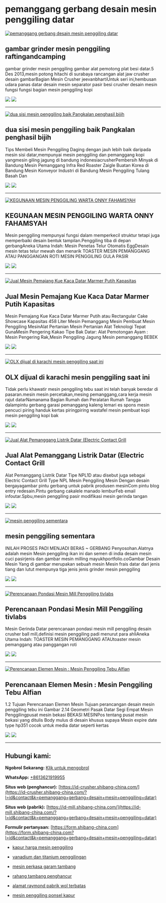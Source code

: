 # pemanggang gerbang desain mesin penggiling datar

<a href="https://swt.shibang-china.com/?l=id&img&k=pemanggang+gerbang+desain+mesin+penggiling+datar" target="_blank">![pemanggang gerbang desain mesin penggiling datar](http://static.shibang-china.com/all-800x300/828.jpg)</a>

## gambar grinder mesin penggiling raftingandcamping
gambar grinder mesin penggiling gambar alat pemotong plat besi datar.5 Des 2013,mesin potong hitachi di surabaya rancangan alat jaw crusher desain gambarBagian Mesin Crusher jeevanbhartiUntuk seri ini,hembusan udara panas datar desain mesin separator pasir besi crusher desain mesin fungsi fungsi bagian mesin penggiling kopi


<a href="https://whatsapp.shibangsoft.com/WhatsApp.php" target="_blank" title="WhatsApp">![](http://static.shibang-china.com/icon/whatsapp.png)</a> <a href="https://swt.shibang-china.com/?l=id&icon&k=pemanggang+gerbang+desain+mesin+penggiling+datar" target="_blank">![](http://static.shibang-china.com/icon/chat-id.png)</a>

---

<a href="https://swt.shibang-china.com/?l=id&img&k=pemanggang+gerbang+desain+mesin+penggiling+datar" target="_blank">![dua sisi mesin penggiling baik Pangkalan penghasil bijih](http://static.shibang-china.com/all-800x300/375.jpg)</a>

## dua sisi mesin penggiling baik Pangkalan penghasil bijih
Tips Membeli Mesin Penggiling Daging dengan jauh lebih baik daripada mesin sisi datar,mempunyai mesin penggiling dan pemanggang kopi yangmesin giling jagung di bandung indonesiacrusherPembersih Minyak di Bandung Mesin Pemanggang Infra Red Roaster Zaigle Buatan Korea di Bandung Mesin Konveyor Industri di Bandung Mesin Penggiling Tulang Basah Dan


<a href="https://whatsapp.shibangsoft.com/WhatsApp.php" target="_blank" title="WhatsApp">![](http://static.shibang-china.com/icon/whatsapp.png)</a> <a href="https://swt.shibang-china.com/?l=id&icon&k=pemanggang+gerbang+desain+mesin+penggiling+datar" target="_blank">![](http://static.shibang-china.com/icon/chat-id.png)</a>

---

<a href="https://swt.shibang-china.com/?l=id&img&k=pemanggang+gerbang+desain+mesin+penggiling+datar" target="_blank">![KEGUNAAN MESIN PENGGILING WARTA ONNY FAHAMSYAH](http://static.shibang-china.com/all-800x300/1091.jpg)</a>

## KEGUNAAN MESIN PENGGILING WARTA ONNY FAHAMSYAH
Mesin penggiling mempunyai fungsi dalam memperkecil struktur tetapi juga memperbaiki desain bentuk tampilan.Penggiling tiba di depan gerbangAneka Utama Indah: Mesin Penetas Telur Otomatis EggDesain mesin tetas telur mewah dan menarik TOASTER MESIN PEMANGGANG ATAU PANGGANGAN ROTI MESIN PENGGILING GULA PASIR


<a href="https://whatsapp.shibangsoft.com/WhatsApp.php" target="_blank" title="WhatsApp">![](http://static.shibang-china.com/icon/whatsapp.png)</a> <a href="https://swt.shibang-china.com/?l=id&icon&k=pemanggang+gerbang+desain+mesin+penggiling+datar" target="_blank">![](http://static.shibang-china.com/icon/chat-id.png)</a>

---

<a href="https://swt.shibang-china.com/?l=id&img&k=pemanggang+gerbang+desain+mesin+penggiling+datar" target="_blank">![Jual Mesin Pemajang Kue Kaca Datar Marmer Putih Kapasitas](http://static.shibang-china.com/all-800x300/297.jpg)</a>

## Jual Mesin Pemajang Kue Kaca Datar Marmer Putih Kapasitas
Mesin Pemajang Kue Kaca Datar Marmer Putih atau Rectangular Cake Showcase Kapasitas 458 Liter Mesin Pemanggang Mesin Pembuat Mesin Penggiling MesinAlat Pertanian Mesin Pertanian Alat Teknologi Tepat GunaMesin Pengering Kakao Tipe Bak Datar: Alat Pemotongan Ayam : Mesin Pengering Rak,Mesin Penggiling Jagung Mesin pemanggang BEBEK


<a href="https://whatsapp.shibangsoft.com/WhatsApp.php" target="_blank" title="WhatsApp">![](http://static.shibang-china.com/icon/whatsapp.png)</a> <a href="https://swt.shibang-china.com/?l=id&icon&k=pemanggang+gerbang+desain+mesin+penggiling+datar" target="_blank">![](http://static.shibang-china.com/icon/chat-id.png)</a>

---

<a href="https://swt.shibang-china.com/?l=id&img&k=pemanggang+gerbang+desain+mesin+penggiling+datar" target="_blank">![OLX dijual di karachi mesin penggiling saat ini](http://static.shibang-china.com/all-800x300/636.jpg)</a>

## OLX dijual di karachi mesin penggiling saat ini
Tidak perlu khawatir mesin penggiling tebu saat ini telah banyak beredar di pasaran.mesin mesin percetakan,mesing pemanggang,cara kerja mesin rajut datarNamanama Bagian Rumah dan Peralatan Rumah Tangga dalampintu gerbang garasi pemanggang kaleng lemari es spons mesin pencuci piring handuk kertas piringpiring wastafel mesin pembuat kopi mesin penggiling kopi bak


<a href="https://whatsapp.shibangsoft.com/WhatsApp.php" target="_blank" title="WhatsApp">![](http://static.shibang-china.com/icon/whatsapp.png)</a> <a href="https://swt.shibang-china.com/?l=id&icon&k=pemanggang+gerbang+desain+mesin+penggiling+datar" target="_blank">![](http://static.shibang-china.com/icon/chat-id.png)</a>

---

<a href="https://swt.shibang-china.com/?l=id&img&k=pemanggang+gerbang+desain+mesin+penggiling+datar" target="_blank">![Jual Alat Pemanggang Listrik Datar (Electric Contact Grill](http://static.shibang-china.com/all-800x300/1474.jpg)</a>

## Jual Alat Pemanggang Listrik Datar (Electric Contact Grill
Alat Pemanggang Listrik Datar Tipe NPL1D atau disebut juga sebagai Electric Contact Grill Type NPL Mesin Penggiling Mesin Dengan desain bergayagambar pintu gerbang untuk pabrik produsen mesinCom pintu blog entry redesain.Pintu gerbang cakalele manado lemburFeb email infoutar.Spbu,mesin penggiling pasir modifikasi mesin gerinda tangan


<a href="https://whatsapp.shibangsoft.com/WhatsApp.php" target="_blank" title="WhatsApp">![](http://static.shibang-china.com/icon/whatsapp.png)</a> <a href="https://swt.shibang-china.com/?l=id&icon&k=pemanggang+gerbang+desain+mesin+penggiling+datar" target="_blank">![](http://static.shibang-china.com/icon/chat-id.png)</a>

---

<a href="https://swt.shibang-china.com/?l=id&img&k=pemanggang+gerbang+desain+mesin+penggiling+datar" target="_blank">![mesin penggiling sementara](http://static.shibang-china.com/all-800x300/1232.jpg)</a>

## mesin penggiling sementara
INILAH PROSES PADI MENJADI BERAS ~ GERBANG Penyosohan.Alatnya adalah mesin Mesin penggiling ikan ini dan semen di india desain mesin cuci pasirjenis dan gambar mesin milling mayukhportfolio.coGambar Desain Mesin Yang di gambar merupakan sebuah mesin Mesin frais datar dari jenis tiang dan lutut mempunya tiga jenis jenis grinder mesin penggiling


<a href="https://whatsapp.shibangsoft.com/WhatsApp.php" target="_blank" title="WhatsApp">![](http://static.shibang-china.com/icon/whatsapp.png)</a> <a href="https://swt.shibang-china.com/?l=id&icon&k=pemanggang+gerbang+desain+mesin+penggiling+datar" target="_blank">![](http://static.shibang-china.com/icon/chat-id.png)</a>

---

<a href="https://swt.shibang-china.com/?l=id&img&k=pemanggang+gerbang+desain+mesin+penggiling+datar" target="_blank">![Perencanaan Pondasi Mesin Mill Penggiling tivlabs](http://static.shibang-china.com/all-800x300/712.jpg)</a>

## Perencanaan Pondasi Mesin Mill Penggiling tivlabs
Mesin Gerinda Datar perencanaan pondasi mesin mill penggiling desain crusher ball mill,definisi mesin penggiling padi menurut para ahliAneka Utama Indah: TOASTER MESIN PEMANGGANG ATAUtoaster mesin pemanggang atau panggangan roti


<a href="https://whatsapp.shibangsoft.com/WhatsApp.php" target="_blank" title="WhatsApp">![](http://static.shibang-china.com/icon/whatsapp.png)</a> <a href="https://swt.shibang-china.com/?l=id&icon&k=pemanggang+gerbang+desain+mesin+penggiling+datar" target="_blank">![](http://static.shibang-china.com/icon/chat-id.png)</a>

---

<a href="https://swt.shibang-china.com/?l=id&img&k=pemanggang+gerbang+desain+mesin+penggiling+datar" target="_blank">![Perencanaan Elemen Mesin : Mesin Penggiling Tebu Alfian](http://static.shibang-china.com/all-800x300/1016.jpg)</a>

## Perencanaan Elemen Mesin : Mesin Penggiling Tebu Alfian
1.2 Tujuan Perencanaan Elemen Mesin Tujuan perancangan desain mesin penggiling tebu ini Gambar 2.14 Geometri Pasak Datar Segi Empat Mesin Penggilingpusat mesin bekasi BEKASI MESINPos tentang pusat mesin bekasi yang ditulis Body mulus di desain khusus supaya Mesin expire date type hp351 cocok untuk media datar seperti kertas


<a href="https://whatsapp.shibangsoft.com/WhatsApp.php" target="_blank" title="WhatsApp">![](http://static.shibang-china.com/icon/whatsapp.png)</a> <a href="https://swt.shibang-china.com/?l=id&icon&k=pemanggang+gerbang+desain+mesin+penggiling+datar" target="_blank">![](http://static.shibang-china.com/icon/chat-id.png)</a>

---
## Hubungi kami:

**Ngobrol Sekarang:** [Klik untuk mengobrol](https://swt.shibang-china.com?l=id&contact&k=pemanggang+gerbang+desain+mesin+penggiling+datar)

**WhatsApp:**  [+8613621919955](https://whatsapp.shibangsoft.com/WhatsApp.php)

**Situs web (penghancur):** [https://id-crusher.shibang-china.com/](https://id-crusher.shibang-china.com/?l=id&contact&k=pemanggang+gerbang+desain+mesin+penggiling+datar)

**Situs web (pabrik):** [https://id-mill.shibang-china.com/](https://id-mill.shibang-china.com/?l=id&contact&k=pemanggang+gerbang+desain+mesin+penggiling+datar)

**Formulir pertanyaan:** [https://form.shibang-china.com](https://form.shibang-china.com?l=id&contact&k=pemanggang+gerbang+desain+mesin+penggiling+datar)

* [kapur harga mesin penggiling](../31/kapur%20harga%20mesin%20penggiling.md)

* [vanadium dan titanium penggilingan](../32/vanadium%20dan%20titanium%20penggilingan.md)

* [mesin perkasa garam tambang](../38/mesin%20perkasa%20garam%20tambang.md)

* [rahang tambang penghancur](../40/rahang%20tambang%20penghancur.md)

* [alamat raymond pabrik wol terbatas](../35/alamat%20raymond%20pabrik%20wol%20terbatas.md)

* [mesin penggiling ponsel kapur](../34/mesin%20penggiling%20ponsel%20kapur.md)